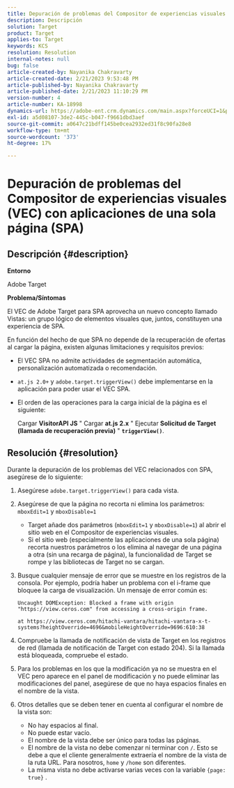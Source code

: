 ```yaml
---
title: Depuración de problemas del Compositor de experiencias visuales (VEC) con aplicaciones de una sola página (SPA)
description: Descripción
solution: Target
product: Target
applies-to: Target
keywords: KCS
resolution: Resolution
internal-notes: null
bug: false
article-created-by: Nayanika Chakravarty
article-created-date: 2/21/2023 9:53:48 PM
article-published-by: Nayanika Chakravarty
article-published-date: 2/21/2023 11:10:29 PM
version-number: 4
article-number: KA-18998
dynamics-url: https://adobe-ent.crm.dynamics.com/main.aspx?forceUCI=1&pagetype=entityrecord&etn=knowledgearticle&id=3a0a8733-32b2-ed11-83fe-6045bd006704
exl-id: a5d08107-3de2-445c-b047-f9661dbd3aef
source-git-commit: a0647c21bdff145be0cea2932ed31f8c90fa28e8
workflow-type: tm+mt
source-wordcount: '373'
ht-degree: 17%

---
```


# Depuración de problemas del Compositor de experiencias visuales (VEC) con aplicaciones de una sola página (SPA)

## Descripción {#description}


<b>Entorno</b>

Adobe Target

<b>Problema/Síntomas</b>

El VEC de Adobe Target para SPA aprovecha un nuevo concepto llamado Vistas: un grupo lógico de elementos visuales que, juntos, constituyen una experiencia de SPA.

En función del hecho de que SPA no depende de la recuperación de ofertas al cargar la página, existen algunas limitaciones y requisitos previos:

- El VEC SPA no admite actividades de segmentación automática, personalización automatizada o recomendación.
- `at.js 2.0+` y `adobe.target.triggerView()` debe implementarse en la aplicación para poder usar el VEC SPA.
- El orden de las operaciones para la carga inicial de la página es el siguiente:



   Cargar <b>VisitorAPI JS</b> &quot; Cargar <b>at.js 2.x</b> &quot; Ejecutar <b>Solicitud de Target (llamada de recuperación previa)</b> &quot; <b>`triggerView()`</b>.



## Resolución {#resolution}


Durante la depuración de los problemas del VEC relacionados con SPA, asegúrese de lo siguiente:

1. Asegúrese `adobe.target.triggerView()` para cada vista.
2. Asegúrese de que la página no recorta ni elimina los parámetros: `mboxEdit=1` y `mboxDisable=1`

   - Target añade dos parámetros (`mboxEdit=1` y `mboxDisable=1`) al abrir el sitio web en el Compositor de experiencias visuales.
   - Si el sitio web (especialmente las aplicaciones de una sola página) recorta nuestros parámetros o los elimina al navegar de una página a otra (sin una recarga de página), la funcionalidad de Target se rompe y las bibliotecas de Target no se cargan.
3. Busque cualquier mensaje de error que se muestre en los registros de la consola. Por ejemplo, podría haber un problema con el i-frame que bloquee la carga de visualización. Un mensaje de error común es:<br>

   ```
   Uncaught DOMException: Blocked a frame with origin "https://view.ceros.com" from accessing a cross-origin frame.
   
   at https://view.ceros.com/hitachi-vantara/hitachi-vantara-x-t-systems?heightOverride=4696&mobileHeightOverride=9696:610:38
   ```

4. Compruebe la llamada de notificación de vista de Target en los registros de red (llamada de notificación de Target con estado 204). Si la llamada está bloqueada, compruebe el estado.
5. Para los problemas en los que la modificación ya no se muestra en el VEC pero aparece en el panel de modificación y no puede eliminar las modificaciones del panel, asegúrese de que no haya espacios finales en el nombre de la vista.
6. Otros detalles que se deben tener en cuenta al configurar el nombre de la vista son:
   - No hay espacios al final.
   - No puede estar vacío.
   - El nombre de la vista debe ser único para todas las páginas.
   - El nombre de la vista no debe comenzar ni terminar con `/`. Esto se debe a que el cliente generalmente extraería el nombre de la vista de la ruta URL. Para nosotros, `home` y `/home` son diferentes.
   - La misma vista no debe activarse varias veces con la variable `{page: true}` .
